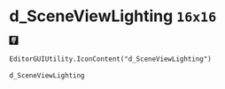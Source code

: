 # d_SceneViewLighting `16x16`
<img src="/img/d_SceneViewLighting.png" width=16 height=16>

``` CSharp
EditorGUIUtility.IconContent("d_SceneViewLighting")
```
```
d_SceneViewLighting
```
